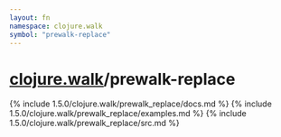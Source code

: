 ```yaml
---
layout: fn
namespace: clojure.walk
symbol: "prewalk-replace"
---
```


# [clojure.walk](../)/prewalk-replace

{% include 1.5.0/clojure.walk/prewalk_replace/docs.md %}
{% include 1.5.0/clojure.walk/prewalk_replace/examples.md %}
{% include 1.5.0/clojure.walk/prewalk_replace/src.md %}

